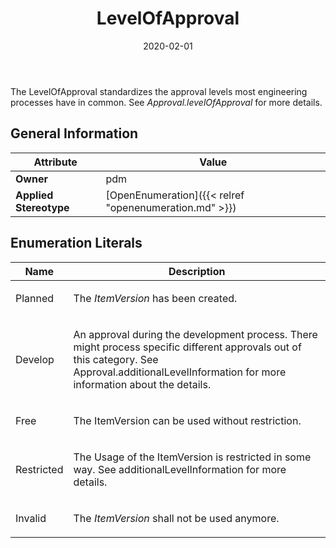 ﻿---
title: LevelOfApproval
toc: false
type: specs
date: "2020-02-01"
draft: false
specification: VEC
version: 1.2.0
documentType: "Recommendation"
elementType: Class
classes:
  - LevelOfApproval
menu_name: vec-1.2.0
---
<p> The&#160;LevelOfApproval standardizes the approval levels most engineering processes have in common. See <i>Approval.levelOfApproval </i>for more details.      </p>

## General Information

| Attribute               | Value |
|-------------------------|-------|
| **Owner**               | pdm |
| **Applied Stereotype**  | [OpenEnumeration]({{< relref "openenumeration.md" >}})<br/>  |

## Enumeration Literals
| Name          | **Description** |
|---------------|-----------------|
| Planned | <p> The <i>ItemVersion</i> has been created.      </p> |
| Develop | <p> An approval during the development process. There might process specific different approvals out of this category. See Approval.additionalLevelInformation for more information about the details.      </p> |
| Free | <p> The ItemVersion can be used without restriction.      </p> |
| Restricted | <p> The Usage of the ItemVersion is restricted in some way. See additionalLevelInformation for more details.      </p> |
| Invalid | <p> The <i>ItemVersion</i> shall not be used anymore.      </p> |
